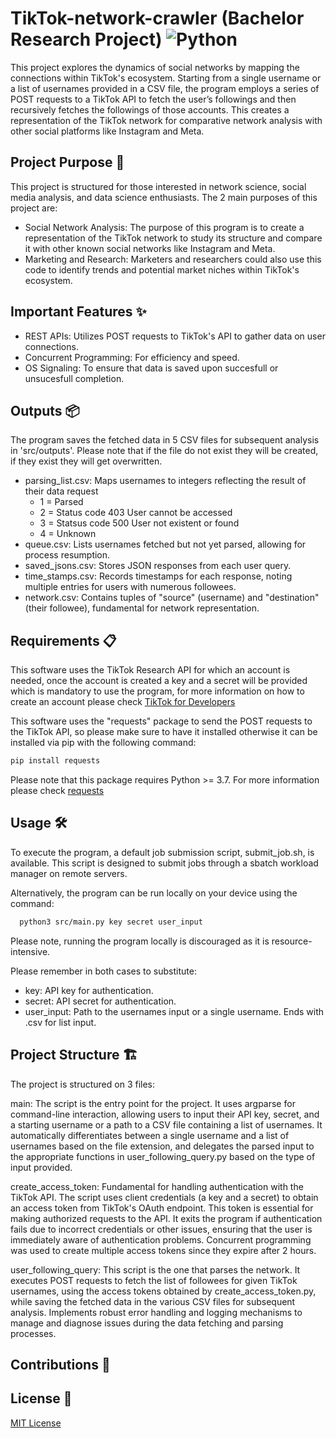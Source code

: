 # TikTok-network-crawler (Bachelor Research Project) ![Python](https://img.shields.io/badge/-Python-3776AB?style=flat-square&logo=python&logoColor=white)
This project explores the dynamics of social networks by mapping the connections within TikTok's ecosystem. Starting from a single username or a list of usernames provided in a CSV file, the program employs a series of POST requests to a TikTok API to fetch the user’s followings and then recursively fetches the followings of those accounts. This creates a representation of the TikTok network for comparative network analysis with other social platforms like Instagram and Meta.


## Project Purpose 🎯
This project is structured for those interested in network science, social media analysis, and data science enthusiasts. The 2 main purposes of this project are:
- Social Network Analysis: The purpose of this program is to create a representation of the TikTok network to study its structure and compare it with other known social networks like Instagram and Meta.
- Marketing and Research: Marketers and researchers could also use this code to identify trends and potential market niches within TikTok's ecosystem.

## Important Features ✨
- REST APIs: Utilizes POST requests to TikTok's API to gather data on user connections.
- Concurrent Programming: For efficiency and speed.
- OS Signaling: To ensure that data is saved upon succesfull or unsucesfull completion.


## Outputs 📦
The program saves the fetched data in 5 CSV files for subsequent analysis in 'src/outputs'. Please note that if the file do not exist they will be created, if they exist they will get overwritten.
- parsing_list.csv: Maps usernames to integers reflecting the result of their data request
  - 1 = Parsed
  - 2 = Status code 403 User cannot be accessed
  - 3 = Statsus code 500 User not existent or found
  - 4 = Unknown
- queue.csv: Lists usernames fetched but not yet parsed, allowing for process resumption.
- saved_jsons.csv: Stores JSON responses from each user query.
- time_stamps.csv: Records timestamps for each response, noting multiple entries for users with numerous followees.
- network.csv: Contains tuples of "source" (username) and "destination" (their followee), fundamental for network representation.



## Requirements 📋
This software uses the TikTok Research API for which an account is needed, once the account is created a key and a secret will be provided which is mandatory to use the program, for more information on how to create an account please check [TikTok for Developers](https://developers.tiktok.com/)

This software uses the "requests" package to send the POST requests to the TikTok API, so please make sure to have it installed otherwise it can be installed via pip with the following command:
  ```bash
  pip install requests
  ```
  Please note that this package requires Python >= 3.7.  For more information please check [requests](https://pypi.org/project/requests/)

## Usage 🛠️
To execute the program, a default job submission script, submit_job.sh, is available. This script is designed to submit jobs through a sbatch workload manager on remote servers. 

Alternatively, the program can be run locally on your device using the command:
```bash
  python3 src/main.py key secret user_input
```
Please note, running the program locally is discouraged as it is resource-intensive.

Please remember in both cases to substitute:
- key: API key for authentication.
- secret: API secret for authentication.
- user_input: Path to the usernames input or a single username. Ends with .csv for list input.

  
## Project Structure 🏗️ 
The project is structured on 3 files:

main: The script is the entry point for the project. It uses argparse for command-line interaction, allowing users to input their API key, secret, and a starting username or a path to a CSV file containing a list of usernames. It automatically differentiates between a single username and a list of usernames based on the file extension, and delegates the parsed input to the appropriate functions in user_following_query.py based on the type of input provided.
   
create_access_token: Fundamental for handling authentication with the TikTok API. The script uses client credentials (a key and a secret) to obtain an access token from TikTok's OAuth endpoint. This token is essential for making authorized requests to the API. It exits the program if authentication fails due to incorrect credentials or other issues, ensuring that the user is immediately aware of authentication problems. Concurrent programming was used to create multiple access tokens since they expire after 2 hours.

user_following_query: This script is the one that parses the network. It executes POST requests to fetch the list of followees for given TikTok usernames, using the access tokens obtained by create_access_token.py, while saving the fetched data in the various CSV files for subsequent analysis. Implements robust error handling and logging mechanisms to manage and diagnose issues during the data fetching and parsing processes.





## Contributions 👥 



## License 📄
[MIT License](LICENSE)










